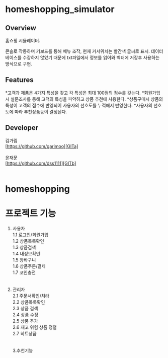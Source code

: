 # homeshopping_simulator

## Overview

홈쇼핑 시뮬레이터. 

콘솔로 작동하며 키보드를 통해 메뉴 조작, 현재 커서위치는 빨간색 글씨로 표시.
데이터베이스를 수강하지 않았기 때문에 txt파일에서 정보를 읽어와 벡터에 저장후 사용하는 방식으로 구현.

## Features
*고객과 제품은 4가지 특성을 갖고 각 특성은 최대 100점의 점수를 갖는다.
*회원가입시 설문조사를 통해 고객의 특성을 파악하고 상품 추천에 사용한다.
*상품구매시 상품의 특성이 고객의 점수에 반영되어 사용자의 선호도를 누적해서 반영한다.
*사용자의 선호도에 따라 추천상품등이 결정된다.

## Developer
김가림 <br> [https://github.com/garimoo][GITa] <br><br>
윤재문 <br> [https://github.com/dss1111][GITb] <br><br>

   [GITa]: <https://github.com/garimoo>
   [GITb]: <https://github.com/dss1111>

# homeshopping

# 프로젝트 기능
1. 사용자<br>
1.1  로그인/회원가입<br>
1.2  상품목록확인<br>
1.3  상품검색<br>
1.4  내정보확인<br>
1.5  장바구니<br>
1.6  상품주문/결제<br>
1.7  코인충전<br><br><br>
2. 관리자<br>
2.1 주문서확인/처라<br>
2.2 상품목록확인<br>
2.3 상품 검색<br>
2.4 상품 수정<br>
2.5 상품 추가<br>
2.6 재고 위험 상품 정렬<br>
2.7 히트상품<br><br><br>
3.추천기능


